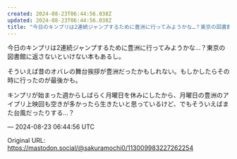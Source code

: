 ```yaml
---
created: 2024-08-23T06:44:56.038Z
updated: 2024-08-23T06:44:56.038Z
title: "今日のキンプリは2連続ジャンプするために豊洲に行ってみようかな…？東京の図書館に返さないといけない本もあるし。そういえば昔のオバレの舞台挨拶が豊洲だったかもしれ[...]"
---
```


<p>今日のキンプリは2連続ジャンプするために豊洲に行ってみようかな…？東京の図書館に返さないといけない本もあるし。</p><p>そういえば昔のオバレの舞台挨拶が豊洲だったかもしれない。もしかしたらその時に行ったのが最後かも。</p><p>キンプリが始まった週からしばらく月曜日を休みにしたから、月曜日の豊洲のアイプリ上映回も空きが多かったら生きたいと思っているけど、でもそういえばまた台風だったりする…？</p>

&mdash; 2024-08-23 06:44:56 UTC

Original URL: https://mastodon.social/@sakuramochi0/113009983227262254
